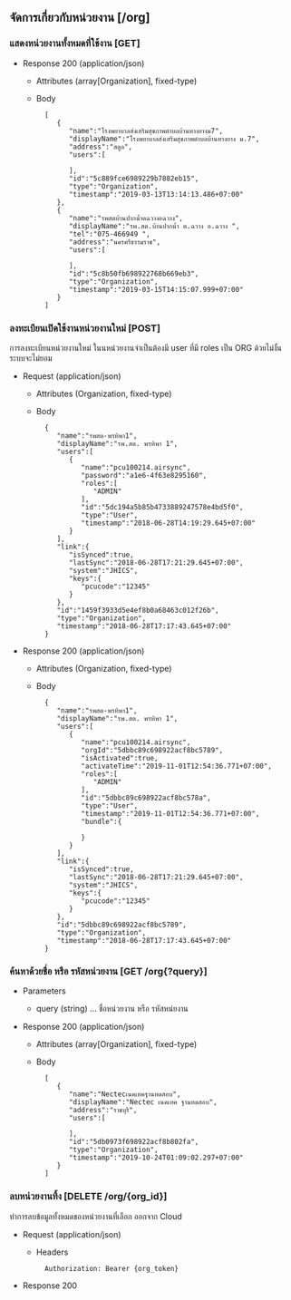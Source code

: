 ## จัดการเกี่ยวกับหน่วยงาน [/org]

### แสดงหน่วยงานทั้งหมดที่ใช้งาน [GET]

+ Response 200 (application/json)

    + Attributes (array[Organization], fixed-type)

    + Body

            [
               {
                  "name":"โรงพยาบาลส่งเสริมสุขภาพตำบลบ้านทางยางม7",
                  "displayName":"โรงพยาบาลส่งเสริมสุขภาพตำบลบ้านทางยาง ม.7",
                  "address":"สตูล",
                  "users":[

                  ],
                  "id":"5c889fce6989229b7882eb15",
                  "type":"Organization",
                  "timestamp":"2019-03-13T13:14:13.486+07:00"
               },
               {
                  "name":"รพสตบ้านปากน้ำตฉวางอฉวาง",
                  "displayName":"รพ.สต.บ้านปากน้ำ ต.ฉวาง อ.ฉวาง ",
                  "tel":"075-466949 ",
                  "address":"นครศรีธรรมราช",
                  "users":[

                  ],
                  "id":"5c8b50fb698922768b669eb3",
                  "type":"Organization",
                  "timestamp":"2019-03-15T14:15:07.999+07:00"
               }
            ]

### ลงทะเบียนเปิดใช้งานหน่วยงานใหม่ [POST]

การลงทะเบียนหน่วยงานใหม่ ในนหน่วยงานจำเป็นต้องมี user ที่มี roles เป็น ORG ด้วยไม่งั้นระบบจะไม่ยอม

+ Request (application/json)

    + Attributes (Organization, fixed-type)

    + Body

            {
               "name":"รพสต-พรทิพา1",
               "displayName":"รพ.สต. พรทิพา 1",
               "users":[
                  {
                     "name":"pcu100214.airsync",
                     "password":"a1e6-4f63e8295160",
                     "roles":[
                        "ADMIN"
                     ],
                     "id":"5dc194a5b85b4733889247578e4bd5f0",
                     "type":"User",
                     "timestamp":"2018-06-28T14:19:29.645+07:00"
                  }
               ],
               "link":{
                  "isSynced":true,
                  "lastSync":"2018-06-28T17:21:29.645+07:00",
                  "system":"JHICS",
                  "keys":{
                     "pcucode":"12345"
                  }
               },
               "id":"1459f3933d5e4ef8b0a68463c012f26b",
               "type":"Organization",
               "timestamp":"2018-06-28T17:17:43.645+07:00"
            }

+ Response 200 (application/json)

    + Attributes (Organization, fixed-type)

    + Body

            {
               "name":"รพสต-พรทิพา1",
               "displayName":"รพ.สต. พรทิพา 1",
               "users":[
                  {
                     "name":"pcu100214.airsync",
                     "orgId":"5dbbc89c698922acf8bc5789",
                     "isActivated":true,
                     "activateTime":"2019-11-01T12:54:36.771+07:00",
                     "roles":[
                        "ADMIN"
                     ],
                     "id":"5dbbc89c698922acf8bc578a",
                     "type":"User",
                     "timestamp":"2019-11-01T12:54:36.771+07:00",
                     "bundle":{

                     }
                  }
               ],
               "link":{
                  "isSynced":true,
                  "lastSync":"2018-06-28T17:21:29.645+07:00",
                  "system":"JHICS",
                  "keys":{
                     "pcucode":"12345"
                  }
               },
               "id":"5dbbc89c698922acf8bc5789",
               "type":"Organization",
               "timestamp":"2018-06-28T17:17:43.645+07:00"
            }

### ค้นหาด้วยชื่อ หรือ รหัสหน่วยงาน [GET /org{?query}]

+ Parameters

    + query (string) ... ชื่อหน่วยงาน หรือ รหัสหน่ยงาน

+ Response 200 (application/json)

    + Attributes (array[Organization], fixed-type)

    + Body

            [
               {
                  "name":"Nectecเนคเทคฐานทดสอบ",
                  "displayName":"Nectec เนคเทค ฐานทดสอบ",
                  "address":"ราชบุรี",
                  "users":[

                  ],
                  "id":"5db0973f698922acf8b802fa",
                  "type":"Organization",
                  "timestamp":"2019-10-24T01:09:02.297+07:00"
               }
            ]

### ลบหน่วยงานทิ้ง [DELETE /org/{org_id}]
ทำการลบข้อมูลทั้งหมดของหน่วยงานที่เลือก ออกจาก Cloud

+ Request (application/json)

    + Headers

            Authorization: Bearer {org_token}

+ Response 200
